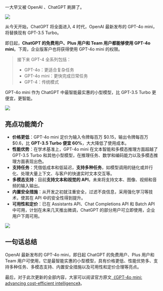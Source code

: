 一大早又被 OpenAI 、ChatGPT 刷屏了。

![](https://cdn.nlark.com/yuque/0/2024/png/186051/1721343446637-de27da7e-5aac-4108-b058-1b338b39ea55.png#averageHue=%23fefdf2&clientId=uf162bc3f-9563-4&from=paste&height=1092&id=ZQnWX&originHeight=1092&originWidth=1940&originalType=binary&ratio=1&rotation=0&showTitle=false&size=1855809&status=done&style=none&taskId=u41f72ab8-7df9-4763-a4c3-bc86c194ccc&title=&width=1940)

从今天开始，ChatGPT 将全面进入 4 时代，OpenAI 最新发布的 GPT-4o mini，将替换现有 GPT-3.5 Turbo。

即日起，**ChatGPT 的免费用户、Plus 用户和 Team 用户都能够使用 GPT-4o mini**。下周，企业版客户也将获得使用 GPT-4o mini 的权限。

> 接下来 GPT-4 全系列包括：
>
> - GPT-4o：更适合复杂任务
> - GPT-4o mini：更快完成日常任务
> - GPT-4：传统模式

GPT-4o mini 作为 ChatGPT 中最智能最实惠的小型模型，比 GPT-3.5 Turbo 更便宜，更智能。

![](https://cdn.nlark.com/yuque/0/2024/png/186051/1721344191669-a2a3d7b6-7339-44f5-bb50-ba3d0fd86c32.png#averageHue=%23060606&clientId=uf162bc3f-9563-4&from=paste&height=1260&id=ua3e20a5c&originHeight=1260&originWidth=2400&originalType=binary&ratio=1&rotation=0&showTitle=false&size=159405&status=done&style=none&taskId=u38d321e5-c007-4671-9f6d-5ce813ab8a1&title=&width=2400)

## 亮点功能简介

- **价格更低**：GPT-4o mini 定价为输入令牌每百万 $0.15，输出令牌每百万 $0.6，比 **GPT-3.5 Turbo 便宜 60%**，大大降低了使用成本。
- **性能优势**：在学术基准上，GPT-4o mini 在文本智能和多模态推理方面超越了 GPT-3.5 Turbo 和其他小型模型，在推理任务、数学和编码能力以及多模态推理方面表现出色。
- **支持任务**：凭借低成本和低延迟，**支持多种任务**，如模型调用的链化或并行化、处理大量上下文、与客户的快速实时文本交互等。
- **多模态支持**：目前**支持文本和视觉的 API**，未来将支持文本、图像、视频和音频的输入输出。
- **内置安全措施**：从开发之初就注重安全，过滤不良信息，采用强化学习等技术，使其在 API 中的安全性得到提升。
- **可用性和定价**：已在 Assistants API、Chat Completions API 和 Batch API 中可用，计划在未来几天推出微调，ChatGPT 的部分用户可立即使用，企业用户下周可用。

![](https://cdn.nlark.com/yuque/0/2024/png/186051/1721344149376-c4f14d2f-5be0-4bc7-8c4d-0e3733131f79.png#averageHue=%23fafafa&clientId=uf162bc3f-9563-4&from=paste&height=542&id=uJCZi&originHeight=542&originWidth=650&originalType=binary&ratio=1&rotation=0&showTitle=false&size=56200&status=done&style=none&taskId=uecca7434-5a79-4477-b629-a7abc33dd99&title=&width=650)

## 一句话总结

OpenAI 最新发布的 GPT-4o mini，即日起 ChatGPT 的免费用户、Plus 用户和 Team 用户可使用，它是最智能实惠的小型模型，具有价格更低、性能优势多、支持多种任务、多模态支持、内置安全措施以及可用性和定价合理等亮点。

最后，对于此次更新的全部内容，大家可以阅读官方原文[《GPT-4o mini: advancing cost-efficient intelligence》](https://openai.com/index/gpt-4o-mini-advancing-cost-efficient-intelligence/)。
